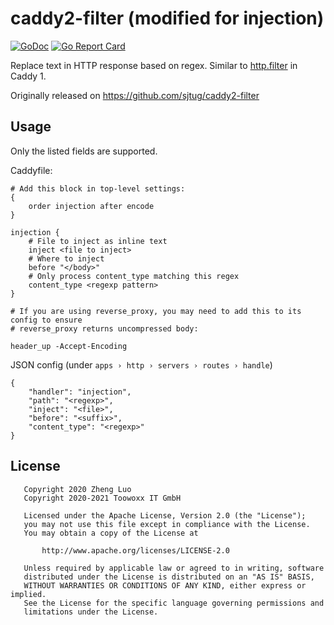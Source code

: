 # caddy2-filter (modified for injection)

[![GoDoc](http://img.shields.io/badge/godoc-reference-blue.svg)](https://godoc.org/gopkg.in/sjtug/caddy2-filter)
[![Go Report Card](https://goreportcard.com/badge/github.com/sjtug/caddy2-filter)](https://goreportcard.com/report/github.com/sjtug/caddy2-filter)

Replace text in HTTP response based on regex. Similar to [http.filter](https://caddyserver.com/v1/docs/http.filter) in Caddy 1.

Originally released on https://github.com/sjtug/caddy2-filter

## Usage

Only the listed fields are supported.


Caddyfile:
```
# Add this block in top-level settings:
{
	order injection after encode
}

injection {
    # File to inject as inline text
    inject <file to inject>
    # Where to inject
    before "</body>"
    # Only process content_type matching this regex
    content_type <regexp pattern>
}

# If you are using reverse_proxy, you may need to add this to its config to ensure
# reverse_proxy returns uncompressed body:

header_up -Accept-Encoding
```

JSON config (under `apps › http › servers › routes › handle`)
```
{
    "handler": "injection",
    "path": "<regexp>",
    "inject": "<file>",
    "before": "<suffix>",
    "content_type": "<regexp>"
}
```

## License

```
   Copyright 2020 Zheng Luo
   Copyright 2020-2021 Toowoxx IT GmbH

   Licensed under the Apache License, Version 2.0 (the "License");
   you may not use this file except in compliance with the License.
   You may obtain a copy of the License at

       http://www.apache.org/licenses/LICENSE-2.0

   Unless required by applicable law or agreed to in writing, software
   distributed under the License is distributed on an "AS IS" BASIS,
   WITHOUT WARRANTIES OR CONDITIONS OF ANY KIND, either express or implied.
   See the License for the specific language governing permissions and
   limitations under the License.
```
